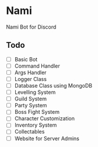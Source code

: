 # Nami

 Nami Bot for Discord

## Todo

- [ ] Basic Bot
- [ ] Command Handler
- [ ] Args Handler
- [ ] Logger Class
- [ ] Database Class using MongoDB
- [ ] Levelling System
- [ ] Guild System
- [ ] Party System
- [ ] Boss Fight System
- [ ] Character Customization
- [ ] Inventory System
- [ ] Collectables
- [ ] Website for Server Admins
